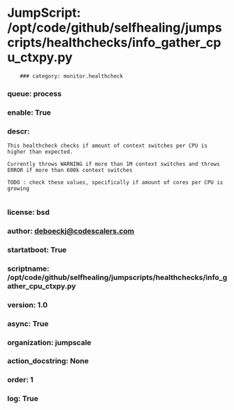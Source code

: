 
# JumpScript: /opt/code/github/selfhealing/jumpscripts/healthchecks/info_gather_cpu_ctxpy.py
        ### category: monitor.healthcheck
### queue: process
### enable: True
### descr: 
```
This healthcheck checks if amount of context switches per CPU is higher than expected.

Currently throws WARNING if more than 1M context switches and throws ERROR if more than 600k context switches

TODO : check these values, specifically if amount of cores per CPU is growing


```
### license: bsd
### author: deboeckj@codescalers.com
### startatboot: True
### scriptname: /opt/code/github/selfhealing/jumpscripts/healthchecks/info_gather_cpu_ctxpy.py
### version: 1.0
### async: True
### organization: jumpscale
### action_docstring: None
### order: 1
### log: True
